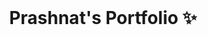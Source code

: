 <!-- PROJECT LOGO -->
<br />
<p align="center">
  <h1 align="center">Prashnat's Portfolio ✨</h1>
</p>